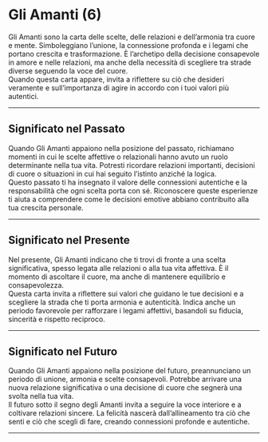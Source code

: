 # Gli Amanti (6)

Gli Amanti sono la carta delle scelte, delle relazioni e dell’armonia tra cuore e mente. Simboleggiano l’unione, la connessione profonda e i legami che portano crescita e trasformazione. È l’archetipo della decisione consapevole in amore e nelle relazioni, ma anche della necessità di scegliere tra strade diverse seguendo la voce del cuore.  
Quando questa carta appare, invita a riflettere su ciò che desideri veramente e sull’importanza di agire in accordo con i tuoi valori più autentici.

---

## Significato nel Passato  
Quando Gli Amanti appaiono nella posizione del passato, richiamano momenti in cui le scelte affettive o relazionali hanno avuto un ruolo determinante nella tua vita. Potresti ricordare relazioni importanti, decisioni di cuore o situazioni in cui hai seguito l’istinto anziché la logica.  
Questo passato ti ha insegnato il valore delle connessioni autentiche e la responsabilità che ogni scelta porta con sé. Riconoscere queste esperienze ti aiuta a comprendere come le decisioni emotive abbiano contribuito alla tua crescita personale.

---

## Significato nel Presente  
Nel presente, Gli Amanti indicano che ti trovi di fronte a una scelta significativa, spesso legata alle relazioni o alla tua vita affettiva. È il momento di ascoltare il cuore, ma anche di mantenere equilibrio e consapevolezza.  
Questa carta invita a riflettere sui valori che guidano le tue decisioni e a scegliere la strada che ti porta armonia e autenticità. Indica anche un periodo favorevole per rafforzare i legami affettivi, basandoli su fiducia, sincerità e rispetto reciproco.

---

## Significato nel Futuro  
Quando Gli Amanti appaiono nella posizione del futuro, preannunciano un periodo di unione, armonia e scelte consapevoli. Potrebbe arrivare una nuova relazione significativa o una decisione di cuore che segnerà una svolta nella tua vita.  
Il futuro sotto il segno degli Amanti invita a seguire la voce interiore e a coltivare relazioni sincere. La felicità nascerà dall’allineamento tra ciò che senti e ciò che scegli di fare, creando connessioni profonde e autentiche.

---
